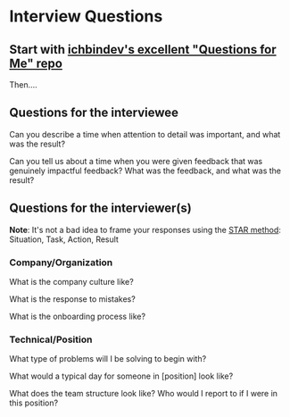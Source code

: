 # Interview Questions

## Start with [ichbindev's excellent "Questions for Me" repo](https://github.com/ichbindev/QuestionsForMe)

Then....

## Questions for the interviewee

Can you describe a time when attention to detail was important, and what was the result?

Can you tell us about a time when you were given feedback that was genuinely impactful feedback? What was the feedback, and what was the result?


## Questions for the interviewer(s)

**Note**: It's not a bad idea to frame your responses using the [STAR method](https://www.thebalancecareers.com/what-is-the-star-interview-response-technique-2061629): Situation, Task, Action, Result

### Company/Organization

What is the company culture like?

What is the response to mistakes?

What is the onboarding process like?

### Technical/Position

What type of problems will I be solving to begin with?

What would a typical day for someone in [position] look like?

What does the team structure look like? Who would I report to if I were in this position?